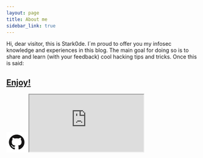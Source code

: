 ```yaml
---
layout: page
title: About me
sidebar_link: true
---
```


Hi, dear visitor, this is Stark0de. I´m proud to offer you my infosec knowledge and experiences in this blog. The main goal for doing so is to share and learn (with your feedback) cool hacking tips and tricks. Once this is said:

<h2><a href="https://stark0de.github.io"><strong>Enjoy!</strong></a></h2>
<a href="https://github.com/stark0de"><img border="0" alt="Github" src="logo.jpg" width="54" height="54"></a>
 <iframe src="https://stark0de.github.io/badge.html"></iframe> 
